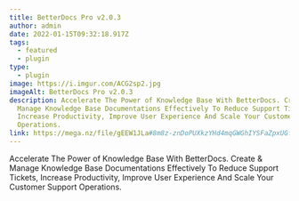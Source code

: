 ```yaml
---
title: BetterDocs Pro v2.0.3
author: admin
date: 2022-01-15T09:32:18.917Z
tags:
  - featured
  - plugin
type:
  - plugin
image: https://i.imgur.com/ACG2sp2.jpg
imageAlt: BetterDocs Pro v2.0.3
description: Accelerate The Power of Knowledge Base With BetterDocs. Create &
  Manage Knowledge Base Documentations Effectively To Reduce Support Tickets,
  Increase Productivity, Improve User Experience And Scale Your Customer Support
  Operations.
link: https://mega.nz/file/gEEW1JLa#8m8z-znDoPUXkzYHd4mqGWGhIYSFaZpxUGf13jsbU-4
---
```

<!--StartFragment-->

Accelerate The Power of Knowledge Base With BetterDocs. Create & Manage Knowledge Base Documentations Effectively To Reduce Support Tickets, Increase Productivity, Improve User Experience And Scale Your Customer Support Operations.

<!--EndFragment-->